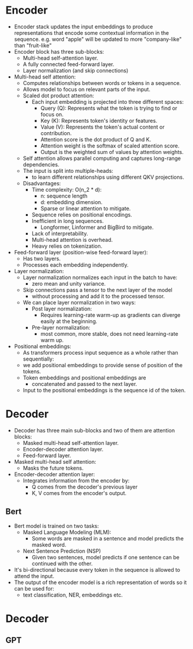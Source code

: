 # Encoder
- Encoder stack updates the input embeddings to produce representations
that encode some contextual information in the sequence.
e.g. word "apple" will be updated to more "company-like" than "fruit-like"
- Encoder block has three sub-blocks:
  - Multi-head self-attention layer.
  - A fully connected feed-forward layer.
  - Layer normalization (and skip connections)
- Multi-head self attention:
  - Computes relationships between words or tokens in a sequence.
  - Allows model to focus on relevant parts of the input.
  - Scaled dot product attention:
    - Each input embedding is projected into three different spaces:
      - Query (Q): Represents what the token is trying to find or focus on.
      - Key (K): Represents token's identity or features.
      - Value (V): Represents the token's actual content or contribution.
      - Attention score is the dot product of Q and K.
      - Attention weight is the softmax of scaled attention score.
      - Output is the weighted sum of values by attention weights.
  - Self attention allows parallel computing and captures long-range dependencies.
  - The input is split into multiple-heads:
    - to learn different relationships using different QKV projections.
  - Disadvantages:
    - Time complexity: O(n_2 * d):
      - n: sequence length
      - d: embedding dimension.
      - Sparse or linear attention to mitigate.
    - Sequence relies on positional encodings.
    - Inefficient in long sequences.
      - Longformer, Linformer and BigBird to mitigate.
    - Lack of interpretability.
    - Multi-head attention is overhead.
    - Heavy relies on tokenization.
- Feed-forward layer (position-wise feed-forward layer):
  - Has two layers.
  - Processes each embedding independently.
- Layer normalization:
  - Layer normalization normalizes each input in the batch to have:
    - zero mean and unity variance.
  - Skip connections pass a tensor to the next layer of the model
    - without processing and add it to the processed tensor.
  - We can place layer normalization in two ways:
    - Post layer normalization:
      - Requires learning-rate warm-up as gradients can diverge easily at the beginning.
    - Pre-layer normalization:
      - most common, more stable, does not need learning-rate warm up.
- Positional embeddings:
  - As transformers process input sequence as a whole rather than sequentially:
  - we add positional embeddings to provide sense of position of the tokens.
  - Token embeddings and positional embeddings are
    - concatenated and passed to the next layer.
  - Input to the positional embeddings is the sequence id of the token.
# Decoder
- Decoder has three main sub-blocks and two of them are attention blocks:
  - Masked multi-head self-attention layer.
  - Encoder-decoder attention layer.
  - Feed-forward layer.
- Masked multi-head self attention:
  - Masks the future tokens.
- Encoder-decoder attention layer:
  - Integrates information from the encoder by:
    - Q comes from the decoder's previous layer
    - K, V comes from the encoder's output.
## Bert
- Bert model is trained on two tasks:
  - Masked Language Modeling (MLM):
    - Some words are masked in a sentence and model predicts the masked word.
  - Next Sentence Prediction (NSP)
    - Given two sentences, model predicts if one sentence can be continued with the other.
- It's bi-directional because every token in the sequence is allowed to attend the input.
- The output of the encoder model is a rich representation of words so it can be used for:
  - text classification, NER, embeddings etc.

# Decoder
## GPT